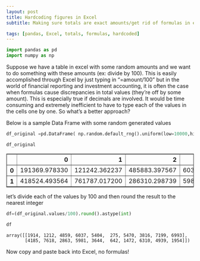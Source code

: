 ```yaml
---
layout: post
title: Hardcoding figures in Excel
subtitle: Making sure totals are exact amounts/get rid of formulas in excel

tags: [pandas, Excel, totals, formulas, hardcoded]
---
```



```python
import pandas as pd
import numpy as np
```

Suppose we have a table in excel with some random amounts and we want to do something with these amounts (ex: divide by 100). This is easily accomplished through Excel by just typing in “=amount/100” but in the world of financial reporting and investment accounting, it is often the case when formulas cause discrepancies in total values (they’re off by some amount). This is especially true if decimals are involved. It would be time consuming and extremely inefficient to have to type each of the values in the cells one by one. So what’s a better approach?

Below is a sample Data Frame with some random generated values


```python
df_original =pd.DataFrame( np.random.default_rng().uniform(low=10000,high=1000000,size=[2,10]))
```


```python
df_original
```




<div>
<style scoped>
    .dataframe tbody tr th:only-of-type {
        vertical-align: middle;
    }

    .dataframe tbody tr th {
        vertical-align: top;
    }

    .dataframe thead th {
        text-align: right;
    }
</style>
<table border="1" class="dataframe">
  <thead>
    <tr style="text-align: right;">
      <th></th>
      <th>0</th>
      <th>1</th>
      <th>2</th>
      <th>3</th>
      <th>4</th>
      <th>5</th>
      <th>6</th>
      <th>7</th>
      <th>8</th>
      <th>9</th>
    </tr>
  </thead>
  <tbody>
    <tr>
      <th>0</th>
      <td>191369.978330</td>
      <td>121242.362237</td>
      <td>485883.397567</td>
      <td>603730.730501</td>
      <td>540357.931392</td>
      <td>27475.613959</td>
      <td>547006.443044</td>
      <td>381619.857707</td>
      <td>719874.293255</td>
      <td>699297.825726</td>
    </tr>
    <tr>
      <th>1</th>
      <td>418524.493564</td>
      <td>761787.017200</td>
      <td>286310.298739</td>
      <td>598051.090853</td>
      <td>364419.574655</td>
      <td>64238.916384</td>
      <td>147163.925716</td>
      <td>631048.106704</td>
      <td>493904.806204</td>
      <td>195402.148564</td>
    </tr>
  </tbody>
</table>
</div>



let’s divide each of the values by 100 and then round the result to the nearest integer


```python
df=(df_original.values/100).round().astype(int)
```


```python
df
```




    array([[1914, 1212, 4859, 6037, 5404,  275, 5470, 3816, 7199, 6993],
           [4185, 7618, 2863, 5981, 3644,  642, 1472, 6310, 4939, 1954]])



Now copy and paste back into Excel, no formulas!

